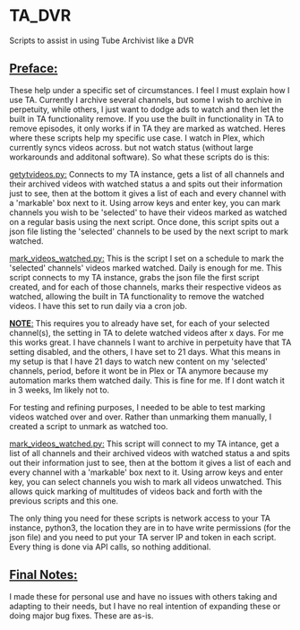 # **TA_DVR**
Scripts to assist in using Tube Archivist like a DVR

## <ins>**Preface:**</ins> 
These help under a specific set of circumstances. I feel I must explain how I use TA. 
Currently I archive several channels, but some I wish to archive in perpetuity, while others, I just want to dodge ads to watch and then let the built in TA functionality remove. If you use the built in functionality in TA to remove episodes, it only works if in TA they are marked as watched. Heres where these scripts help my specific use case. I watch in Plex, which currently syncs videos across. but not watch status (without large workarounds and additonal software). So what these scripts do is this:

<ins>getytvideos.py:</ins> Connects to my TA instance, gets a list of all channels and their archived videos with watched status a and spits out their information just to see, then at the bottom it gives a list of each and every channel with a 'markable' box next to it. Using arrow keys and enter key, you can mark channels you wish to be 'selected' to have their videos marked as watched on a regular basis using the next script. Once done, this script spits out a json file listing the 'selected' channels to be used by the next script to mark watched. 

<ins>mark_videos_watched.py:</ins> This is the script I set on a schedule to mark the 'selected' channels' videos marked watched. Daily is enough for me. This script connects to my TA instance, grabs the json file the first script created, and for each of those channels, marks their respective videos as watched, allowing the built in TA functionality to remove the watched videos. I have this set to run daily via a cron job.

<ins>**NOTE**:</ins> This requires you to already have set, for each of your selected channel(s), the setting in TA to delete watched videos after x days. For me this works great. I have channels I want to archive in perpetuity have that TA setting disabled, and the others, I have set to 21 days. What this means in my setup is that I have 21 days to watch new content on my 'selected' channels, period, before it wont be in Plex or TA anymore because my automation marks them watched daily. This is fine for me. If I dont watch it in 3 weeks, Im likely not to.

For testing and refining purposes, I needed to be able to test marking videos watched over and over. Rather than unmarking them manually, I created a script to unmark as watched too. 

<ins>mark_videos_watched.py:</ins> This script will connect to my TA intance, get a list of all channels and their archived videos with watched status a and spits out their information just to see, then at the bottom it gives a list of each and every channel with a 'markable' box next to it. Using arrow keys and enter key, you can select channels you wish to mark all videos unwatched. This allows quick marking of multitudes of videos back and forth with the previous scripts and this one.


The only thing you need for these scripts is network access to your TA instance, python3, the location they are in to have write permissions (for the json file) and you need to put your TA server IP and token in each script. Every thing is done via API calls, so nothing additional.


## <ins>**Final Notes**:</ins>
I made these for personal use and have no issues with others taking and adapting to their needs, but I have no real intention of expanding these or doing major bug fixes. These are as-is.
